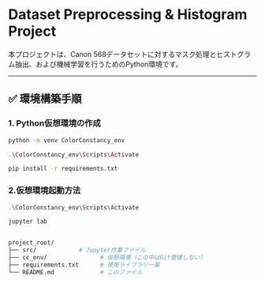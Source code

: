 # Dataset Preprocessing & Histogram Project

本プロジェクトは、Canon 568データセットに対するマスク処理とヒストグラム抽出、および機械学習を行うためのPython環境です。

---

## ✅ 環境構築手順

### 1. Python仮想環境の作成

```bash
python -m venv ColorConstancy_env   

.\ColorConstancy_env\Scripts\Activate   

pip install -r requirements.txt

```

### 2.仮想環境起動方法

```bash
.\ColorConstancy_env\Scripts\Activate   

jupyter lab 

```

```bash

project_root/
├── src/            # Jupyter作業ファイル
├── cc_env/               # 仮想環境（この中はGit管理しない）
├── requirements.txt      # 使用ライブラリ一覧
└── README.md             # このファイル
````